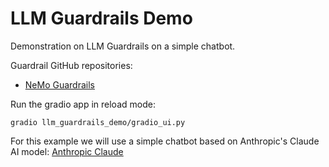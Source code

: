 # LLM Guardrails Demo
Demonstration on LLM Guardrails on a simple chatbot.

Guardrail GitHub repositories:
- [NeMo Guardrails](https://github.com/NVIDIA/NeMo-Guardrails)


Run the gradio app in reload mode:
```shell
gradio llm_guardrails_demo/gradio_ui.py
```

For this example we will use a simple chatbot based on Anthropic's Claude AI model: [Anthropic Claude](https://www.anthropic.com/claude)
